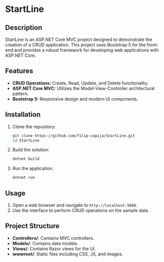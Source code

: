 # StartLine

## Description
StartLine is an ASP.NET Core MVC project designed to demonstrate the creation of a CRUD application. This project uses Bootstrap 5 for the front-end and provides a robust framework for developing web applications with ASP.NET Core.

## Features
- **CRUD Operations:** Create, Read, Update, and Delete functionality.
- **ASP.NET Core MVC:** Utilizes the Model-View-Controller architectural pattern.
- **Bootstrap 5:** Responsive design and modern UI components.

## Installation
1. Clone the repository:
    ```bash
    git clone https://github.com/filip-copija/StartLine.git
    cd StartLine
    ```
2. Build the solution:
    ```bash
    dotnet build
    ```
3. Run the application:
    ```bash
    dotnet run
    ```

## Usage
1. Open a web browser and navigate to `http://localhost:5000`.
2. Use the interface to perform CRUD operations on the sample data.

## Project Structure
- **Controllers/**: Contains MVC controllers.
- **Models/**: Contains data models.
- **Views/**: Contains Razor views for the UI.
- **wwwroot/**: Static files including CSS, JS, and images.
